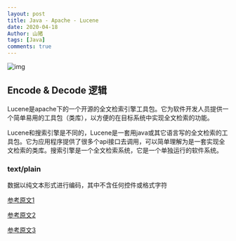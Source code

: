 ```yaml
---
layout: post
title: Java - Apache - Lucene
date: 2020-04-18
Author: 山猪
tags: [Java]
comments: true
---
```

![img](https://www.alachisoft.com/resources/docs/ncache/prog-guide/media/lucene-new.png)

<!-- more -->

## Encode & Decode 逻辑

Lucene是apache下的一个开源的全文检索引擎工具包。它为软件开发人员提供一个简单易用的工具包（类库），以方便的在目标系统中实现全文检索的功能。

Lucene和搜索引擎是不同的，Lucene是一套用java或其它语言写的全文检索的工具包。它为应用程序提供了很多个api接口去调用，可以简单理解为是一套实现全文检索的类库。搜索引擎是一个全文检索系统，它是一个单独运行的软件系统。



### text/plain

数据以纯文本形式进行编码，其中不含任何控件或格式字符

[参考原文1](https://www.jianshu.com/p/4b1a88d1c1d0)

[参考原文2](https://towardsdatascience.com/a-guide-to-unicode-utf-8-and-strings-in-python-757a232db95c)

[参考原文3](https://www.iteye.com/blog/mikzhang-1101705)



